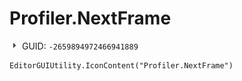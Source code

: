 # Profiler.NextFrame
![](/img/Profiler.NextFrame.png)
GUID: `-2659894972466941889`
```
EditorGUIUtility.IconContent("Profiler.NextFrame")
```
